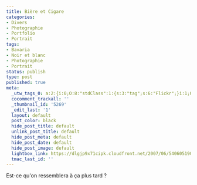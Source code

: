 ```yaml
---
title: Bière et Cigare
categories:
- Divers
- Photographie
- Portfolio
- Portrait
tags:
- Bavaria
- Noir et blanc
- Photographie
- Portrait
status: publish
type: post
published: true
meta:
  _utw_tags_0: a:2:{i:0;O:8:"stdClass":1:{s:3:"tag";s:6:"Flickr";}i:1;O:8:"stdClass":1:{s:3:"tag";s:12:"Photographie";}}
  cocomment_trackall: ''
  _thumbnail_id: '5269'
  _edit_last: '1'
  layout: default
  post_color: black
  hide_post_title: default
  unlink_post_title: default
  hide_post_meta: default
  hide_post_date: default
  hide_post_image: default
  lightbox_link: https://dlgjp9x71cipk.cloudfront.net/2007/06/540605190_23229a4da7_b.jpg
  tmac_last_id: ''
---
```

Est-ce qu'on ressemblera à ça plus tard ?
